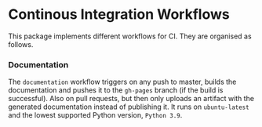 # Continous Integration Workflows

This package implements different workflows for CI.
They are organised as follows.

### Documentation

The `documentation` workflow triggers on any push to master, builds the documentation and pushes it to the `gh-pages` branch (if the build is successful).
Also on pull requests, but then only uploads an artifact with the generated documentation instead of publishing it.
It runs on `ubuntu-latest` and the lowest supported Python version, `Python 3.9`.
